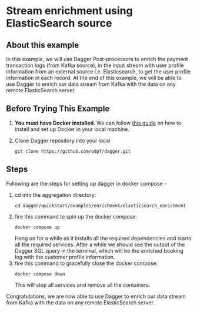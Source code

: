 # Stream enrichment using ElasticSearch source

## About this example
In this example, we will use Dagger Post-processors to enrich the payment transaction logs (from Kafka source), in the input stream with user profile information from an external source i.e. Elasticsearch, to get the user profile information in each record. At the end of this example, we will be able to use Dagger to enrich our data stream from Kafka with the data on any remote ElasticSearch server.

## Before Trying This Example


1. **You must have Docker installed**. We can follow [this guide](https://docs.docker.com/get-docker/) on how to install and set up Docker in your local machine.
2. Clone Dagger repository into your local

   ```shell
   git clone https://github.com/odpf/dagger.git
   ```

## Steps

Following are the steps for setting up dagger in docker compose -

1. cd into the aggregation directory:
   ```shell
   cd dagger/quickstart/examples/enrichment/elasticsearch_enrichment 
   ```
2. fire this command to spin up the docker compose:
   ```shell
   docker compose up 
   ```
   Hang on for a while as it installs all the required dependencies and starts all the required services. After a while we should see the output of the Dagger SQL query in the terminal, which will be the enriched booking log with the customer profile information.
3. fire this command to gracefully close the docker compose:
   ```shell
   docker compose down 
   ```
   This will stop all services and remove all the containers.

Congratulations, we are now able to use Dagger to enrich our data stream from Kafka with the data on any remote ElasticSearch server.   